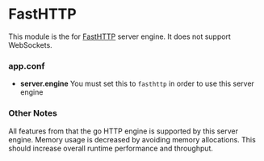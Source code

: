 # FastHTTP
This module is the for [FastHTTP](https://github.com/valyala/fasthttp) server engine.
It does not support WebSockets.

### app.conf
- **server.engine** You must set this to `fasthttp` in order to use this server engine

### Other Notes
All features from that the go HTTP engine is supported by this server engine.
Memory usage is decreased by avoiding memory allocations. This should 
increase overall runtime performance and throughput. 
